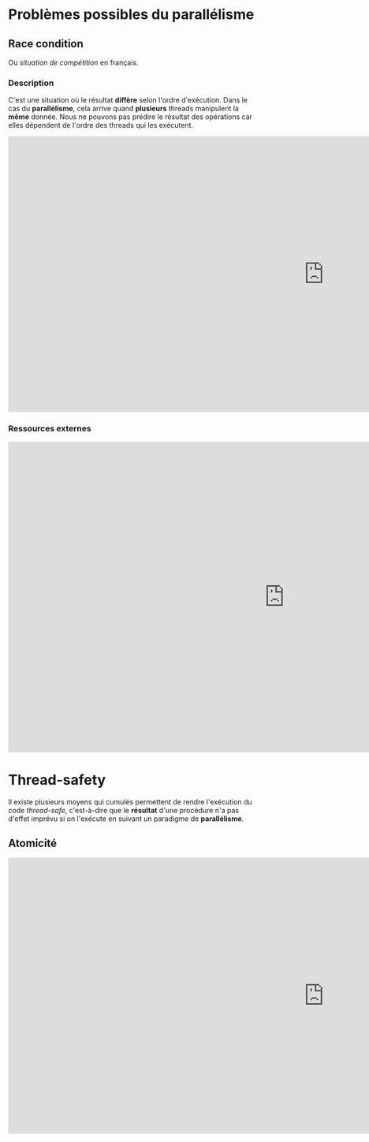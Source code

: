 

# Problèmes possibles du parallélisme

## Race condition
Ou *situation de compétition* en français.

### Description
C'est une situation où le résultat **diffère** selon l'ordre d'exécution.
Dans le cas du **parallélisme**, cela arrive quand **plusieurs** threads manipulent la **même** donnée. Nous ne pouvons pas prédire le résultat des opérations car elles dépendent de l'ordre des threads qui les exécutent.

<iframe 
		border=0
		frameborder=0
		height=560
		width=1280
		src="https://fr.wikipedia.org/wiki/Situation_de_comp%C3%A9tition">
		</iframe>

### Ressources externes

<iframe width="1120" height="630" src="https://www.youtube.com/embed/MqnpIwN7dz0?si=9UoX9js1f10ltYaz" title="YouTube video player" frameborder="0" allow="accelerometer; autoplay; clipboard-write; encrypted-media; gyroscope; picture-in-picture; web-share" allowfullscreen></iframe>

# Thread-safety

Il existe plusieurs moyens qui cumulés permettent de rendre l'exécution du code *thread-safe*, c'est-à-dire que le **résultat** d'une procédure n'a pas d'effet imprévu si on l'exécute en suivant un paradigme de **parallélisme**.
## Atomicité

<iframe 
		border=0
		frameborder=0
		height=560
		width=1280
		src="https://fr.wikipedia.org/wiki/Atomicit%C3%A9_%28informatique%29">
		</iframe>

